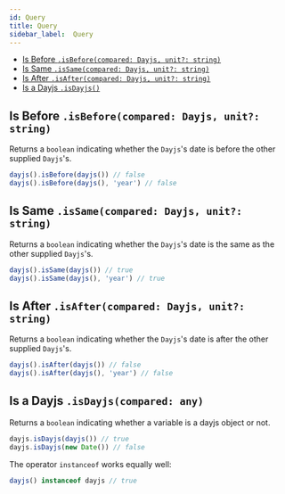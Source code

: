 ```yaml
---
id: Query
title: Query
sidebar_label:  Query
---
```


- [Is Before `.isBefore(compared: Dayjs, unit?: string)`](#is-before-isbeforecompared-dayjs-unit-string)
- [Is Same `.isSame(compared: Dayjs, unit?: string)`](#is-same-issamecompared-dayjs-unit-string)
- [Is After `.isAfter(compared: Dayjs, unit?: string)`](#is-after-isaftercompared-dayjs-unit-string)
- [Is a Dayjs `.isDayjs()`](#is-a-dayjs-isdayjscompared-any)

## Is Before `.isBefore(compared: Dayjs, unit?: string)`

Returns a `boolean` indicating whether the `Dayjs`'s date is before the other supplied `Dayjs`'s.

```js
dayjs().isBefore(dayjs()) // false
dayjs().isBefore(dayjs(), 'year') // false
```

## Is Same `.isSame(compared: Dayjs, unit?: string)`

Returns a `boolean` indicating whether the `Dayjs`'s date is the same as the other supplied `Dayjs`'s.

```js
dayjs().isSame(dayjs()) // true
dayjs().isSame(dayjs(), 'year') // true
```

## Is After `.isAfter(compared: Dayjs, unit?: string)`

Returns a `boolean` indicating whether the `Dayjs`'s date is after the other supplied `Dayjs`'s.

```js
dayjs().isAfter(dayjs()) // false
dayjs().isAfter(dayjs(), 'year') // false
```

## Is a Dayjs `.isDayjs(compared: any)`

Returns a `boolean` indicating whether a variable is a dayjs object or not.

```js
dayjs.isDayjs(dayjs()) // true
dayjs.isDayjs(new Date()) // false
```

The operator `instanceof` works equally well:

```js
dayjs() instanceof dayjs // true
```
